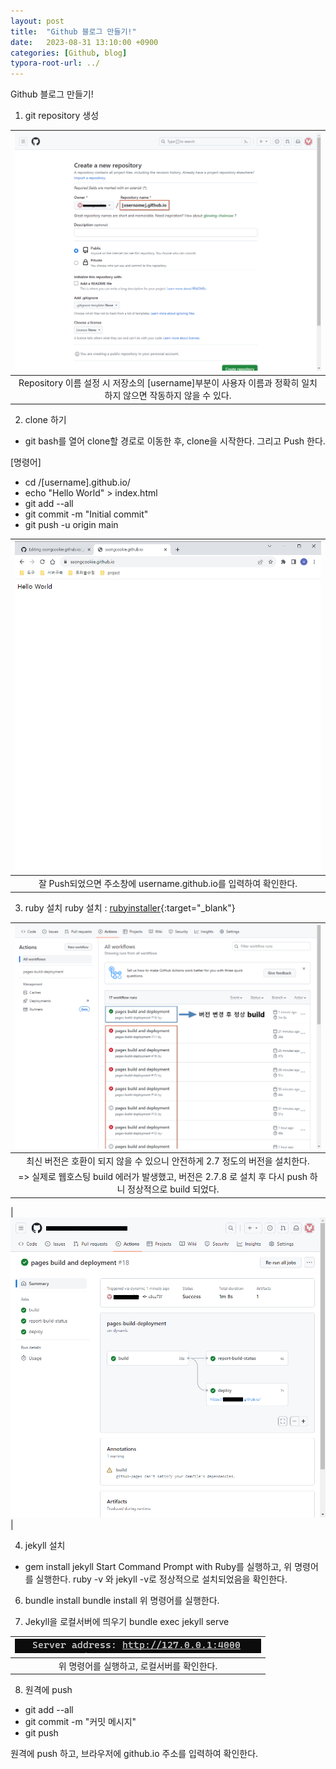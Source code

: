 ```yaml
---
layout: post
title:  "Github 블로그 만들기!"
date:   2023-08-31 13:10:00 +0900
categories: [Github, blog]
typora-root-url: ../
---
```

Github 블로그 만들기! 

1. git repository 생성

| ![git_repository](/assets/img/git_repository_01.png) | 
|:--:| 
|  Repository 이름 설정 시 저장소의 [username]부분이 사용자 이름과 정확히 일치하지 않으면 작동하지 않을 수 있다. |

2. clone 하기
- git bash를 열어 clone할 경로로 이동한 후, clone을 시작한다. 그리고 Push 한다.

[명령어]
- cd /[username].github.io/
- echo "Hello World" > index.html
- git add --all
- git commit -m "Initial commit"
- git push -u origin main

| ![git_clone_push](/assets/img/git_clone_push_01.png) |
|:--:|
| 잘 Push되었으면 주소창에 username.github.io를 입력하여 확인한다. |

3. ruby 설치
ruby 설치 : [rubyinstaller](https://rubyinstaller.org/downloads/){:target="_blank"}

| ![git_build_error](/assets/img/git_build_error.png) |
|:--:|
| 최신 버전은 호환이 되지 않을 수 있으니 안전하게 2.7 정도의 버전을 설치한다.
=> 실제로 웹호스팅 build 에러가 발생했고, 버전은 2.7.8 로 설치 후 다시 push 하니 정상적으로 build 되었다. |

| ![git_build_success](/assets/img/git_build_success.png) |

4. jekyll 설치
- gem install jekyll
Start Command Prompt with Ruby를 실행하고, 위 명령어를 실행한다.
ruby -v 와 jekyll -v로 정상적으로 설치되었음을 확인한다.

6. bundle install
bundle install
위 명령어를 실행한다.

7. Jekyll을 로컬서버에 띄우기
bundle exec jekyll serve

| ![bundle_server](/assets/img/bundle_server.png) |
|:--:|
| 위 명령어를 실행하고, 로컬서버를 확인한다. |

8. 원격에 push
- git add --all
- git commit -m "커밋 메시지"
- git push

원격에 push 하고, 브라우저에 github.io 주소를 입력하여 확인한다.



